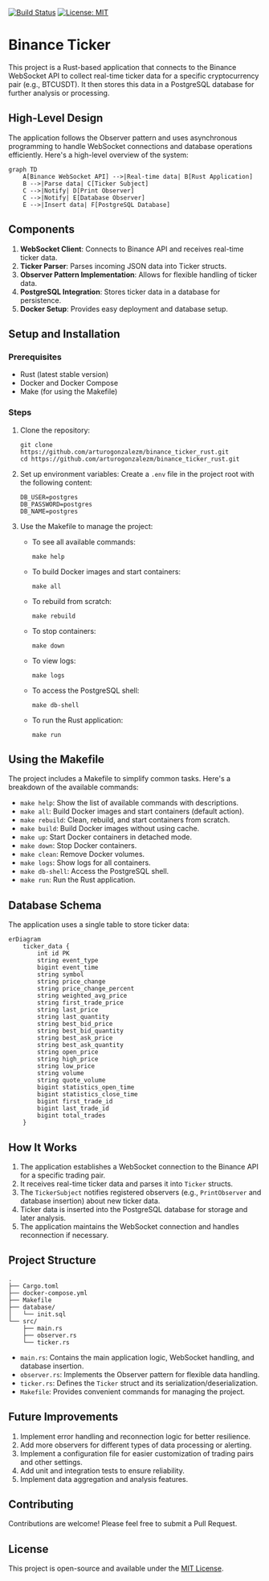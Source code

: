 [![Build Status](https://github.com/arturogonzalezm/binance_ticker_rust/actions/workflows/workflow.yml/badge.svg)](https://github.com/arturogonzalezm/binance_ticker_rust/actions/workflows/workflow.yml)
[![License: MIT](https://img.shields.io/badge/License-MIT-purple.svg)](https://opensource.org/licenses/MIT)

# Binance Ticker

This project is a Rust-based application that connects to the Binance WebSocket API to collect real-time ticker data for a specific cryptocurrency pair (e.g., BTCUSDT). It then stores this data in a PostgreSQL database for further analysis or processing.

## High-Level Design

The application follows the Observer pattern and uses asynchronous programming to handle WebSocket connections and database operations efficiently. Here's a high-level overview of the system:

```mermaid
graph TD
    A[Binance WebSocket API] -->|Real-time data| B[Rust Application]
    B -->|Parse data| C[Ticker Subject]
    C -->|Notify| D[Print Observer]
    C -->|Notify| E[Database Observer]
    E -->|Insert data| F[PostgreSQL Database]
```

## Components

1. **WebSocket Client**: Connects to Binance API and receives real-time ticker data.
2. **Ticker Parser**: Parses incoming JSON data into Ticker structs.
3. **Observer Pattern Implementation**: Allows for flexible handling of ticker data.
4. **PostgreSQL Integration**: Stores ticker data in a database for persistence.
5. **Docker Setup**: Provides easy deployment and database setup.

## Setup and Installation

### Prerequisites

- Rust (latest stable version)
- Docker and Docker Compose
- Make (for using the Makefile)

### Steps

1. Clone the repository:
   ```
   git clone https://github.com/arturogonzalezm/binance_ticker_rust.git
   cd https://github.com/arturogonzalezm/binance_ticker_rust.git
   ```

2. Set up environment variables:
   Create a `.env` file in the project root with the following content:
   ```
   DB_USER=postgres
   DB_PASSWORD=postgres
   DB_NAME=postgres
   ```

3. Use the Makefile to manage the project:

   - To see all available commands:
     ```
     make help
     ```

   - To build Docker images and start containers:
     ```
     make all
     ```

   - To rebuild from scratch:
     ```
     make rebuild
     ```

   - To stop containers:
     ```
     make down
     ```

   - To view logs:
     ```
     make logs
     ```

   - To access the PostgreSQL shell:
     ```
     make db-shell
     ```

   - To run the Rust application:
     ```
     make run
     ```

## Using the Makefile

The project includes a Makefile to simplify common tasks. Here's a breakdown of the available commands:

- `make help`: Show the list of available commands with descriptions.
- `make all`: Build Docker images and start containers (default action).
- `make rebuild`: Clean, rebuild, and start containers from scratch.
- `make build`: Build Docker images without using cache.
- `make up`: Start Docker containers in detached mode.
- `make down`: Stop Docker containers.
- `make clean`: Remove Docker volumes.
- `make logs`: Show logs for all containers.
- `make db-shell`: Access the PostgreSQL shell.
- `make run`: Run the Rust application.

## Database Schema

The application uses a single table to store ticker data:

```mermaid
erDiagram
    ticker_data {
        int id PK
        string event_type
        bigint event_time
        string symbol
        string price_change
        string price_change_percent
        string weighted_avg_price
        string first_trade_price
        string last_price
        string last_quantity
        string best_bid_price
        string best_bid_quantity
        string best_ask_price
        string best_ask_quantity
        string open_price
        string high_price
        string low_price
        string volume
        string quote_volume
        bigint statistics_open_time
        bigint statistics_close_time
        bigint first_trade_id
        bigint last_trade_id
        bigint total_trades
    }
```

## How It Works

1. The application establishes a WebSocket connection to the Binance API for a specific trading pair.
2. It receives real-time ticker data and parses it into `Ticker` structs.
3. The `TickerSubject` notifies registered observers (e.g., `PrintObserver` and database insertion) about new ticker data.
4. Ticker data is inserted into the PostgreSQL database for storage and later analysis.
5. The application maintains the WebSocket connection and handles reconnection if necessary.

## Project Structure

```
.
├── Cargo.toml
├── docker-compose.yml
├── Makefile
├── database/
│   └── init.sql
└── src/
    ├── main.rs
    ├── observer.rs
    └── ticker.rs
```

- `main.rs`: Contains the main application logic, WebSocket handling, and database insertion.
- `observer.rs`: Implements the Observer pattern for flexible data handling.
- `ticker.rs`: Defines the `Ticker` struct and its serialization/deserialization.
- `Makefile`: Provides convenient commands for managing the project.

## Future Improvements

1. Implement error handling and reconnection logic for better resilience.
2. Add more observers for different types of data processing or alerting.
3. Implement a configuration file for easier customization of trading pairs and other settings.
4. Add unit and integration tests to ensure reliability.
5. Implement data aggregation and analysis features.

## Contributing

Contributions are welcome! Please feel free to submit a Pull Request.

## License

This project is open-source and available under the [MIT License](LICENSE).

